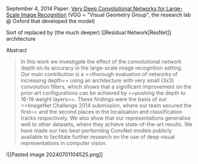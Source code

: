 September 4, 2014
Paper: [Very Deep Convolutional Networks for Large-Scale Image Recognition](https://arxiv.org/abs/1409.1556) (VGG = "Visual Geometry Group", the research lab @ Oxford that developed the model)

Sort of replaced by (the much deeper) [[Residual Network|ResNet]] architecture

Abstract
> In this work we investigate the effect of the convolutional network depth on its accuracy in the large-scale image recognition setting. Our main contribution is a ==thorough evaluation of networks of increasing depth== using an architecture with very small (3x3) convolution filters, which shows that a significant improvement on the prior-art configurations can be achieved by ==pushing the depth to 16-19 weight layers==. These findings were the basis of our ==ImageNet Challenge 2014 submission, where our team secured the first== and the second places in the localisation and classification tracks respectively. We also show that our representations generalise well to other datasets, where they achieve state-of-the-art results. We have made our two best-performing ConvNet models publicly available to facilitate further research on the use of deep visual representations in computer vision.

![[Pasted image 20240701104525.png]]